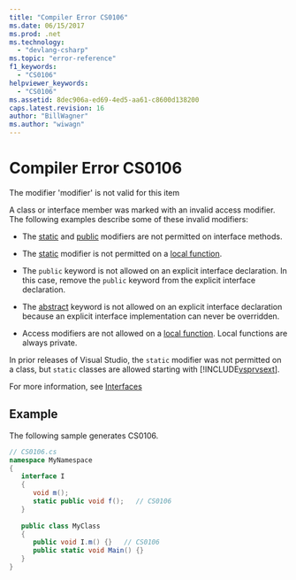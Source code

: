 ```yaml
---
title: "Compiler Error CS0106"
ms.date: 06/15/2017
ms.prod: .net
ms.technology: 
  - "devlang-csharp"
ms.topic: "error-reference"
f1_keywords: 
  - "CS0106"
helpviewer_keywords: 
  - "CS0106"
ms.assetid: 8dec906a-ed69-4ed5-aa61-c8600d138200
caps.latest.revision: 16
author: "BillWagner"
ms.author: "wiwagn"
---
```

# Compiler Error CS0106
The modifier 'modifier' is not valid for this item  
  
 A class or interface member was marked with an invalid access modifier. The following examples describe some of these invalid modifiers:  
  
-   The [static](../../../csharp/language-reference/keywords/static.md) and [public](../../../csharp/language-reference/keywords/public.md) modifiers are not permitted on interface methods.  

- The [static](../../../csharp/language-reference/keywords/static.md) modifier is not permitted on a [local function](../../programming-guide/classes-and-structs/local-functions.md).
   
-   The `public` keyword is not allowed on an explicit interface declaration. In this case, remove the `public` keyword from the explicit interface declaration.  
  
-   The [abstract](../../../csharp/language-reference/keywords/abstract.md) keyword is not allowed on an explicit interface declaration because an explicit interface implementation can never be overridden.  
  
- Access modifiers are not allowed on a [local function](../../programming-guide/classes-and-structs/local-functions.md). Local functions are always private.
  
 In prior releases of Visual Studio, the `static` modifier was not permitted on a class, but `static` classes are allowed starting with [!INCLUDE[vsprvsext](~/includes/vsprvsext-md.md)].  
  
 For more information, see [Interfaces](../../../csharp/programming-guide/interfaces/index.md)  
  
## Example  
 The following sample generates CS0106.  
  
```csharp  
// CS0106.cs  
namespace MyNamespace  
{  
   interface I  
   {  
      void m();  
      static public void f();   // CS0106  
   }  
  
   public class MyClass  
   {  
      public void I.m() {}   // CS0106  
      public static void Main() {}  
   }  
}  
```
